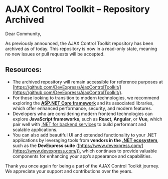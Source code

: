 # AJAX Control Toolkit – Repository Archived

Dear Community,

As previously announced, the AJAX Control Toolkit repository has been archived as of today. This repository is now in a read-only state, meaning no new issues or pull requests will be accepted.

## Resources:

* The archived repository will remain accessible for reference purposes at [https://github.com/DevExpress/AjaxControlToolkit/](https://github.com/DevExpress/AjaxControlToolkit/).
* For those looking to transition to modern technologies, we recommend exploring the [**ASP.NET Core framework**](https://dotnet.microsoft.com/apps/aspnet) and its associated libraries, which offer enhanced performance, security, and modern features.
* Developers who are considering modern frontend technologies can explore **JavaScript frameworks**, such as **React**, **Angular**, or **Vue**, which pair well with [.NET for backend services](https://dotnet.microsoft.com/apps/aspnet/apis) to build performant and scalable applications.
* You can also add beautiful UI and extended functionality to your .NET applications by leveraging tools from **vendors in the** [**.NET ecosystem**](https://dotnet.microsoft.com/platform/community), such as the **DevExpress suite** ([https://www.devexpress.com/](https://www.devexpress.com/)), which continues to provide valuable components for enhancing your app’s appearance and capabilities.

Thank you once again for being a part of the AJAX Control Toolkit journey. We appreciate your support and contributions over the years.
